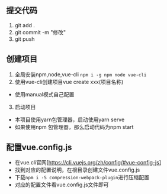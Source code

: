 ## 提交代码
1. git add . 
2. git commit -m "修改"
3. git push

## 创建项目
1. 全局安装npm,node,vue-cli
`npm i -g npm node vue-cli`
2. 使用vue-cli创建项目vue create xxx(项目名称)
* 使用manual模式自己配置
3. 启动项目
* 本项目使用yarn包管理器，启动使用yarn serve 
* 如果使用npm 包管理器，那么启动代码为npm start

## 配置vue.config.js
* 在vue.cli官网[https://cli.vuejs.org/zh/config/#vue-config-js]
* 找到对应的配置说明，在根目录创建文件vue.config.js 
* 下载`npm i -S compression-webpack-plugin`进行压缩配置
* 对应的配置文件看vue.config.js文件即可


